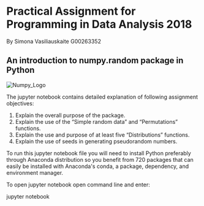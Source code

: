 # Practical Assignment for Programming in Data Analysis 2018
By Simona Vasiliauskaite G00263352

## An introduction to numpy.random package in Python

![Numpy_Logo](numpy.random/numpy.jpeg)

The jupyter notebook contains detailed explanation of following assignment objectives:

1. Explain the overall purpose of the package.
2. Explain the use of the “Simple random data” and “Permutations” functions.
3. Explain the use and purpose of at least five “Distributions” functions.
4. Explain the use of seeds in generating pseudorandom numbers.

To run this jupyter notebook file you will need to install Python preferably through Anaconda distribution so you benefit from 720 packages that can easily be installed with Anaconda's conda, a package, dependency, and environment manager. 

To open jupyter notebook open command line and enter:

jupyter notebook


